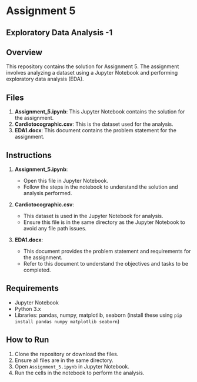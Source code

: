 # Assignment 5
## Exploratory Data Analysis -1
## Overview
This repository contains the solution for Assignment 5. The assignment involves analyzing a dataset using a Jupyter Notebook and performing exploratory data analysis (EDA).

## Files
1. **Assignment_5.ipynb**: This Jupyter Notebook contains the solution for the assignment.
2. **Cardiotocographic.csv**: This is the dataset used for the analysis.
3. **EDA1.docx**: This document contains the problem statement for the assignment.

## Instructions
1. **Assignment_5.ipynb**:
   - Open this file in Jupyter Notebook.
   - Follow the steps in the notebook to understand the solution and analysis performed.

2. **Cardiotocographic.csv**:
   - This dataset is used in the Jupyter Notebook for analysis.
   - Ensure this file is in the same directory as the Jupyter Notebook to avoid any file path issues.

3. **EDA1.docx**:
   - This document provides the problem statement and requirements for the assignment.
   - Refer to this document to understand the objectives and tasks to be completed.

## Requirements
- Jupyter Notebook
- Python 3.x
- Libraries: pandas, numpy, matplotlib, seaborn (install these using `pip install pandas numpy matplotlib seaborn`)

## How to Run
1. Clone the repository or download the files.
2. Ensure all files are in the same directory.
3. Open `Assignment_5.ipynb` in Jupyter Notebook.
4. Run the cells in the notebook to perform the analysis.


